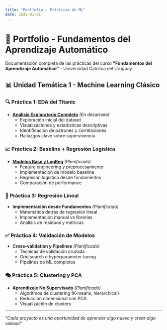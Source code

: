 ```yaml
---
title: "Portfolio - Prácticas de ML"
date: 2025-01-01
---
```


# 🤖 Portfolio - Fundamentos del Aprendizaje Automático

Documentación completa de las prácticas del curso **"Fundamentos del Aprendizaje Automático"** - Universidad Católica del Uruguay.

## 📊 Unidad Temática 1 - Machine Learning Clásico

### 🔍 **Práctica 1: EDA del Titanic**
- **[Análisis Exploratorio Completo](01-eda-titanic.md)** *(En desarrollo)*
  - Exploración inicial del dataset
  - Visualizaciones y estadísticas descriptivas
  - Identificación de patrones y correlaciones
  - Hallazgos clave sobre supervivencia

### 📈 **Práctica 2: Baseline + Regresión Logística**
- **[Modelos Base y LogReg](02-baseline-logreg.md)** *(Planificado)*
  - Feature engineering y preprocesamiento
  - Implementación de modelo baseline
  - Regresión logística desde fundamentos
  - Comparación de performance

### 🔧 **Práctica 3: Regresión Lineal**
- **Implementación desde Fundamentos** *(Planificado)*
  - Matemática detrás de regresión lineal
  - Implementación manual vs librerías
  - Análisis de residuos y métricas

### ✅ **Práctica 4: Validación de Modelos**
- **Cross-validation y Pipelines** *(Planificado)*
  - Técnicas de validación cruzada
  - Grid search e hyperparameter tuning
  - Pipelines de ML completos

### 🎭 **Práctica 5: Clustering y PCA**
- **Aprendizaje No Supervisado** *(Planificado)*
  - Algoritmos de clustering (K-means, hierarchical)
  - Reducción dimensional con PCA
  - Visualización de clusters

---

*"Cada proyecto es una oportunidad de aprender algo nuevo y crear algo valioso"*

